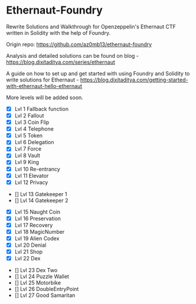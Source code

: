 # Ethernaut-Foundry

Rewrite Solutions and Walkthrough for Openzeppelin's Ethernaut CTF written in Solidity with the help of Foundry.

Origin repo: https://github.com/az0mb13/ethernaut-foundry

Analysis and detailed solutions can be found on blog - https://blog.dixitaditya.com/series/ethernaut

A guide on how to set up and get started with using Foundry and Solidity to write solutions for Ethernaut - https://blog.dixitaditya.com/getting-started-with-ethernaut-hello-ethernaut

More levels will be added soon. 
- [x] Lvl 1 Fallback function
- [x] Lvl 2 Fallout
- [x] Lvl 3 Coin Flip
- [x] Lvl 4 Telephone
- [x] Lvl 5 Token
- [x] Lvl 6 Delegation
- [x] Lvl 7 Force
- [x] Lvl 8 Vault
- [x] Lvl 9 King
- [x] Lvl 10 Re-entrancy
- [x] Lvl 11 Elevator
- [x] Lvl 12 Privacy
- [] Lvl 13 Gatekeeper 1
- [] Lvl 14 Gatekeeper 2
- [x] Lvl 15 Naught Coin
- [x] Lvl 16 Preservation
- [x] Lvl 17 Recovery
- [x] Lvl 18 MagicNumber
- [x] Lvl 19 Alien Codex
- [x] Lvl 20 Denial
- [x] Lvl 21 Shop
- [x] Lvl 22 Dex
- [] Lvl 23 Dex Two
- [] Lvl 24 Puzzle Wallet
- [] Lvl 25 Motorbike
- [] Lvl 26 DoubleEntryPoint
- [] Lvl 27 Good Samaritan